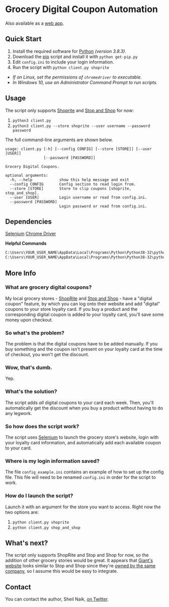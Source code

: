 # Grocery Digital Coupon Automation

Also available as a [web app](https://github.com/primaryobjects/grocery-digital-coupons/tree/web).

## Quick Start

1. Install the required software for [Python](https://www.python.org/downloads/) *(version 3.8.3)*.
2. Download the [pip](https://bootstrap.pypa.io/get-pip.py) script and install it with `python get-pip.py`
3. Edit `config.ini` to include your login information.
4. Run the script with `python client.py shoprite`

- *If on Linux, set the permissions of `chromedriver` to executable.*
- *In Windows 10, use an Administrator Command Prompt to run scripts.*

## Usage

The script only supports [Shoprite](http://www.shoprite.com) and [Stop and Shop](http://www.stopandshop.com/) for now:

1. `python3 client.py`
2. `python3 client.py --store shoprite --user username --password password`

The full command-line arguments are shown below.

```text
usage: client.py [-h] [--config CONFIG] [--store [STORE]] [--user [USER]]
                 [--password [PASSWORD]]

Grocery Digital Coupons.

optional arguments:
  -h, --help            show this help message and exit
  --config CONFIG       Config section to read login from.
  --store [STORE]       Store to clip coupons [shoprite, stop_and_shop].
  --user [USER]         Login username or read from config.ini.
  --password [PASSWORD]
                        Login password or read from config.ini.
```

## Dependencies
[Selenium](http://selenium-python.readthedocs.io/index.html)
[Chrome Driver](https://sites.google.com/a/chromium.org/chromedriver/downloads)

**Helpful Commands**

```bash
C:\Users\YOUR_USER_NAME\AppData\Local\Programs\Python\Python38-32\python -m pip install --trusted-host pypi.org --trusted-host files.pythonhosted.org --upgrade pip
C:\Users\YOUR_USER_NAME\AppData\Local\Programs\Python\Python38-32\python client.py
```

## More Info

### What are grocery digital coupons?
My local grocery stores - [ShopRite](http://www.shoprite.com) and [Stop and Shop](http://www.stopandshop.com/) - have a "digital coupon" feature, by which you can log onto their website and add "digital" coupons to your store loyalty card. If you buy a product and the corresponding digital coupon is added to your loyalty card, you'll save some money upon checkout.

### So what's the problem?
The problem is that the digital coupons have to be added manually. If you buy something and the coupon isn't present on your loyalty card at the time of checkout, you won't get the discount.

### Wow, that's dumb.
Yep.

### What's the solution?
The script adds *all* digital coupons to your card each week. Then, you'll automatically get the discount when you buy a product without having to do any legwork.

### So how does the script work?
The script uses [Selenium](http://selenium-python.readthedocs.io/index.html) to launch the grocery store's website, login with your loyalty card information, and automatically add each available coupon to your card.

### Where is my login information saved?
The file `config_example.ini` contains an example of how to set up the config file. This file will need to be renamed `config.ini` in order for the script to work.

### How do I launch the script?
Launch it with an argument for the store you want to access. Right now the two options are:

1. `python client.py shoprite`
2. `python client.py shop_and_shop`


## What's next?

The script only supports ShopRite and Stop and Shop for now, so the addition of other grocery stories would be great. It appears that [Giant's website](https://giantfoodstores.com/) looks similar to Stop and Shop since they're [owned by the same company](https://en.wikipedia.org/wiki/Stop_%26_Shop/Giant-Landover), so I assume this would be easy to integrate.

## Contact
You can contact the author, Sheil Naik, [on Twitter](http://www.twitter.com/sheilnaik).
